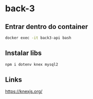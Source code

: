 # back-3

## Entrar dentro do container

```bash
docker exec -it back3-api bash
```

## Instalar libs

```bash
npm i dotenv knex mysql2
```

## Links

<https://knexjs.org/>
